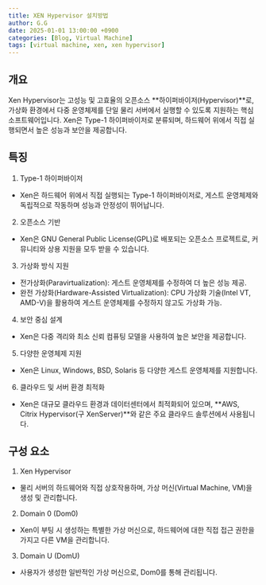 ```yaml
---
title: XEN Hypervisor 설치방법
author: G.G
date: 2025-01-01 13:00:00 +0900
categories: [Blog, Virtual Machine]
tags: [virtual machine, xen, xen hypervisor]
---
```


## 개요
Xen Hypervisor는 고성능 및 고효율의 오픈소스 **하이퍼바이저(Hypervisor)**로, 가상화 환경에서 다중 운영체제를 단일 물리 서버에서 실행할 수 있도록 지원하는 핵심 소프트웨어입니다. Xen은 Type-1 하이퍼바이저로 분류되며, 하드웨어 위에서 직접 실행되면서 높은 성능과 보안을 제공합니다.

## 특징
1. Type-1 하이퍼바이저
- Xen은 하드웨어 위에서 직접 실행되는 Type-1 하이퍼바이저로, 게스트 운영체제와 독립적으로 작동하며 성능과 안정성이 뛰어납니다.
2. 오픈소스 기반
- Xen은 GNU General Public License(GPL)로 배포되는 오픈소스 프로젝트로, 커뮤니티와 상용 지원을 모두 받을 수 있습니다.
3. 가상화 방식 지원
- 전가상화(Paravirtualization): 게스트 운영체제를 수정하여 더 높은 성능 제공.
- 완전 가상화(Hardware-Assisted Virtualization): CPU 가상화 기술(Intel VT, AMD-V)을 활용하여 게스트 운영체제를 수정하지 않고도 가상화 가능.
4. 보안 중심 설계
- Xen은 다중 격리와 최소 신뢰 컴퓨팅 모델을 사용하여 높은 보안을 제공합니다.
5. 다양한 운영체제 지원
- Xen은 Linux, Windows, BSD, Solaris 등 다양한 게스트 운영체제를 지원합니다.
6. 클라우드 및 서버 환경 최적화
- Xen은 대규모 클라우드 환경과 데이터센터에서 최적화되어 있으며, **AWS, Citrix Hypervisor(구 XenServer)**와 같은 주요 클라우드 솔루션에서 사용됩니다.

## 구성 요소

1. Xen Hypervisor
- 물리 서버의 하드웨어와 직접 상호작용하며, 가상 머신(Virtual Machine, VM)을 생성 및 관리합니다.

2. Domain 0 (Dom0)
- Xen이 부팅 시 생성하는 특별한 가상 머신으로, 하드웨어에 대한 직접 접근 권한을 가지고 다른 VM을 관리합니다.

3. Domain U (DomU)
- 사용자가 생성한 일반적인 가상 머신으로, Dom0를 통해 관리됩니다.
